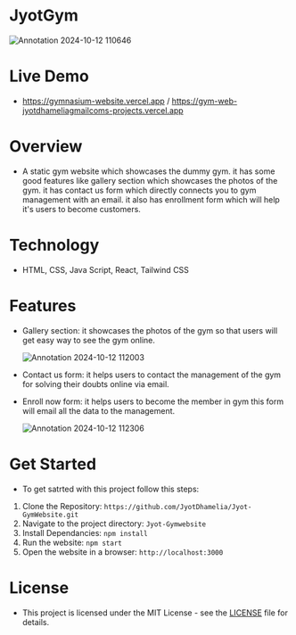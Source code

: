 # JyotGym

![Annotation 2024-10-12 110646](https://github.com/user-attachments/assets/f7ba192b-40ae-4c1f-91af-d4028af449e9)

# Live Demo
- https://gymnasium-website.vercel.app / https://gym-web-jyotdhameliagmailcoms-projects.vercel.app

# Overview
- A static gym website which showcases the dummy gym. it has some good features like gallery section which showcases the photos of the gym. it has contact us form which directly connects you to gym management with an email. it also has enrollment form which will help it's users to become customers.

# Technology
- HTML, CSS, Java Script, React, Tailwind CSS

# Features
- Gallery section: it showcases the photos of the gym so that users will get easy way to see the gym online.

  ![Annotation 2024-10-12 112003](https://github.com/user-attachments/assets/8487f677-7c77-404e-bce3-c71976b24a3e)

- Contact us form: it helps users to contact the management of the gym for solving their doubts online via email.
- Enroll now form: it helps users to become the member in gym this form will email all the data to the management.

  ![Annotation 2024-10-12 112306](https://github.com/user-attachments/assets/a3ed979c-a823-4aa9-b419-c7fa313dc025)

# Get Started
- To get satrted with this project follow this steps:
 1. Clone the Repository: `https://github.com/JyotDhamelia/Jyot-GymWebsite.git`
 2. Navigate to the project directory: `Jyot-Gymwebsite`
 3. Install Dependancies: `npm install`
 4. Run the website: `npm start`
 5. Open the website in a browser: `http://localhost:3000`

# License
- This project is licensed under the MIT License - see the [LICENSE](LICENSE) file for details.
